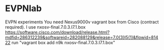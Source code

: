 # EVPNlab
EVPN experiments
You need Nexus9000v vagrant box from Cisco (contract required). I use nxosv-final.7.0.3.I7.1.box
https://software.cisco.com/download/release.html?mdfid=286312239&softwareid=282088129&release=7.0(3)I5(1)&flowid=81422
run "vagrant box add n9k nxosv-final.7.0.3.I7.1.box"
